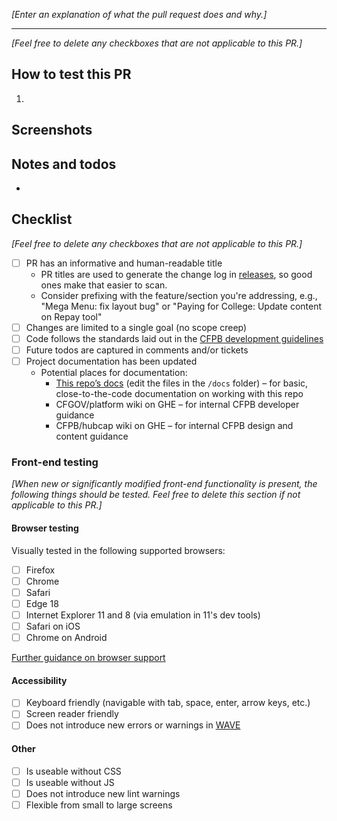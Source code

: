 _[Enter an explanation of what the pull request does and why.]_


---

_[Feel free to delete any checkboxes that are not applicable to this PR.]_


## How to test this PR

1.


## Screenshots


## Notes and todos

-


## Checklist

_[Feel free to delete any checkboxes that are not applicable to this PR.]_

- [ ] PR has an informative and human-readable title
  - PR titles are used to generate the change log in [releases](../../releases),
    so good ones make that easier to scan.
  - Consider prefixing with the feature/section you're addressing,
    e.g., "Mega Menu: fix layout bug" or "Paying for College: Update content on Repay tool"
- [ ] Changes are limited to a single goal (no scope creep)
- [ ] Code follows the standards laid out in the [CFPB development guidelines](https://github.com/cfpb/development)
- [ ] Future todos are captured in comments and/or tickets
- [ ] Project documentation has been updated
  - Potential places for documentation:
    - [This repo’s docs](https://cfpb.github.io/cfgov-refresh/) (edit the files in the `/docs` folder) –
      for basic, close-to-the-code documentation on working with this repo
    - CFGOV/platform wiki on GHE – for internal CFPB developer guidance
    - CFPB/hubcap wiki on GHE – for internal CFPB design and content guidance

### Front-end testing

_[When new or significantly modified front-end functionality is present,
  the following things should be tested. Feel free to delete this section
  if not applicable to this PR.]_

#### Browser testing

Visually tested in the following supported browsers:
- [ ] Firefox
- [ ] Chrome
- [ ] Safari
- [ ] Edge 18
- [ ] Internet Explorer 11 and 8 (via emulation in 11's dev tools)
- [ ] Safari on iOS
- [ ] Chrome on Android

[Further guidance on browser support](https://github.com/cfpb/development/blob/master/guides/browser-support.md)

#### Accessibility

- [ ] Keyboard friendly (navigable with tab, space, enter, arrow keys, etc.)
- [ ] Screen reader friendly
- [ ] Does not introduce new errors or warnings in
      [WAVE](https://wave.webaim.org/extension/)

#### Other

- [ ] Is useable without CSS
- [ ] Is useable without JS
- [ ] Does not introduce new lint warnings
- [ ] Flexible from small to large screens
